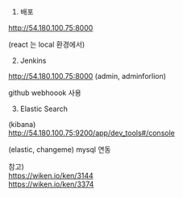 1. 배포 


http://54.180.100.75:8000


(react 는 local 환경에서)


2. Jenkins 

http://54.180.100.75:8000     (admin, adminforlion)

github webhoook 사용



3. Elastic Search

(kibana)      
http://54.180.100.75:9200/app/dev_tools#/console

(elastic, changeme)
mysql 연동    


참고)   
https://wiken.io/ken/3144    
https://wiken.io/ken/3374


